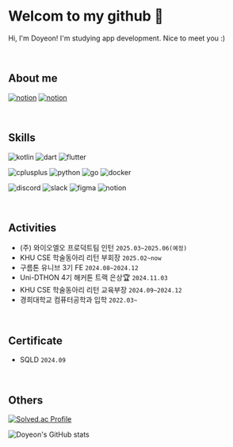 # Welcom to my github 👐
Hi, I'm Doyeon! I'm studying app development. Nice to meet you :)

<br>

## About me
[![notion](https://img.shields.io/badge/porfolio-000000.svg?&style=for-the-badge&logo=notion&logoColor=white)](https://billowy-parakeet-433.notion.site/portfolio)
[![notion](https://img.shields.io/badge/blog-20C997.svg?&style=for-the-badge&logo=velog&logoColor=white)](https://velog.io/@doyeon0307/posts)

<br>

## Skills
![kotlin](https://img.shields.io/badge/kotlin-7F52FF.svg?&style=for-the-badge&logo=kotlin&logoColor=white)
![dart](https://img.shields.io/badge/dart-0175C2.svg?&style=for-the-badge&logo=dart&logoColor=white)
![flutter](https://img.shields.io/badge/flutter-02569B.svg?&style=for-the-badge&logo=flutter&logoColor=white)

![cplusplus](https://img.shields.io/badge/C++-00599C.svg?&style=for-the-badge&logo=cplusplus&logoColor=white)
![python](https://img.shields.io/badge/python-3776AB.svg?&style=for-the-badge&logo=python&logoColor=white)
![go](https://img.shields.io/badge/go-00ADD8.svg?&style=for-the-badge&logo=go&logoColor=white)
![docker](https://img.shields.io/badge/docker-2496ED.svg?&style=for-the-badge&logo=docker&logoColor=white)

![discord](https://img.shields.io/badge/discord-5865F2.svg?&style=for-the-badge&logo=discord&logoColor=white)
![slack](https://img.shields.io/badge/slack-4A154B.svg?&style=for-the-badge&logo=slack&logoColor=white)
![figma](https://img.shields.io/badge/figma-F24E1E.svg?&style=for-the-badge&logo=figma&logoColor=white)
![notion](https://img.shields.io/badge/notion-000000.svg?&style=for-the-badge&logo=notion&logoColor=white)

<br>

## Activities
- (주) 와이오엘오 프로덕트팀 인턴 `2025.03~2025.06(예정)`
- KHU CSE 학술동아리 리턴 부회장 `2025.02~now`
- 구름톤 유니브 3기 FE `2024.08~2024.12`
- Uni-DTHON 4기 해커톤 트랙 은상🏆 `2024.11.03`
- KHU CSE 학술동아리 리턴 교육부장 `2024.09~2024.12`
- 경희대학교 컴퓨터공학과 입학 `2022.03~`

<br>

## Certificate
- SQLD `2024.09`

<br>

## Others
[![Solved.ac Profile](http://mazassumnida.wtf/api/v2/generate_badge?boj=dodo03)](https://solved.ac/dodo03)

![Doyeon's GitHub stats](https://github-readme-stats.vercel.app/api?username=doyeon0307&show_icons=true&theme=github_dark)
